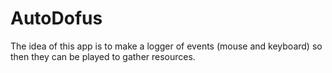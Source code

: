 # AutoDofus
The idea of this app is to make a logger of events (mouse and keyboard) so then they can be played to gather resources.
